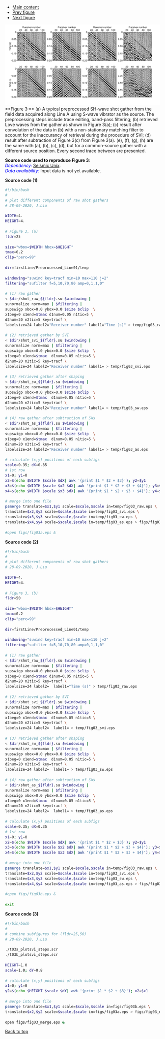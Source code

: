 - [Main content](ch5_main.md)
- [Prev figure](ch5_fig02.md)
- [Next figure](ch3_fig04.md)

<img src="Figs/ch5_fig03.png" alt="Figure 03"  />
**Figure  3:** (a) A typical preprocessed SH-wave shot gather from the field data acquired along Line A using S-wave vibrator as the source. The preprocessing steps include trace editing, band-pass filtering; (b) retrieved Love waves from the gather as shown in Figure 3(a); (c) result after convolution of the data in (b) with a non-stationary matching filter to account for the inaccurancy of retrieval during the procedure of SVI; (d) result after subtraction of Figure 3(c) from Figure 3(a). (e), (f), (g), (h) are the same with (a), (b), (c), (d), but for a common-source gather with a different source position. Every second trace between are presented.
    

<span style="color:black"> **Source code used to reproduce Figure 3**: </span> <br>
<span style="color:blue"> *Dependency:* </span> [Seismic Unix](https://github.com/JohnWStockwellJr/SeisUnix). <br>
<span style="color:blue"> *Data availability:* </span> Input data is not yet available.



**Source code (1)**


```sh
#!/bin/bash
#
# plot different components of raw shot gathers
# 28-09-2020, J.Liu

WIDTH=4.
HEIGHT=4.

# Figure 3, (a)
fldr=25

size="wbox=$WIDTH hbox=$HEIGHT"
tmax=0.2
clip="perc=99"

dir=firstLine/Preprocessed_Line01/temp

windowing="suwind key=tracf min=10 max=110 j=2"
filtering="sufilter f=5,10,70,80 amp=0,1,1,0"

# (1) raw gather
< $dir/shot_raw_${fldr}.su $windowing |
sunormalize norm=max | $filtering |
supswigp xbox=0.0 ybox=0.0 $size $clip  \
x1beg=0 x1end=$tmax d1num=0.05 n1tic=5 \
d2num=20 n2tic=5 key=tracf \
labelsize=24 label2="Receiver number" label1="Time (s)" > temp/fig03_raw.eps 

# (2) retrieved gather by SVI
< $dir/shot_svi_${fldr}.su $windowing |
sunormalize norm=max | $filtering |
supswigp xbox=0.0 ybox=0.0 $size $clip  \
x1beg=0 x1end=$tmax  d1num=0.05 n1tic=5 \
d2num=20 n2tic=5 key=tracf \
labelsize=24 label2="Receiver number" label1= > temp/fig03_svi.eps 

# (3) retrieved gather after shaping
< $dir/shot_sw_${fldr}.su $windowing |
sunormalize norm=max | $filtering |
supswigp xbox=0.0 ybox=0.0 $size $clip  \
x1beg=0 x1end=$tmax  d1num=0.05 n1tic=5 \
d2num=20 n2tic=5 key=tracf \
labelsize=24 label2="Receiver number" label1= > temp/fig03_sw.eps 

# (4) raw gather after subtraction of SWs
< $dir/shot_as_${fldr}.su $windowing |
sunormalize norm=max | $filtering |
supswigp xbox=0.0 ybox=0.0 $size $clip  \
x1beg=0 x1end=$tmax  d1num=0.05 n1tic=5 \
d2num=20 n2tic=5 key=tracf \
labelsize=24 label2="Receiver number" label1= > temp/fig03_as.eps 

# calculate (x,y) positions of each subfigs
scale=0.35; dX=0.35
# 1st row
x1=0; y1=0
x2=$(echo $WIDTH $scale $dX| awk '{print $1 * $2 + $3}'); y2=$y1
x3=$(echo $WIDTH $scale $x2 $dX| awk '{print $1 * $2 + $3 + $4}'); y3=$y1
x4=$(echo $WIDTH $scale $x3 $dX| awk '{print $1 * $2 + $3 + $4}'); y4=$y1

# merge into one file
psmerge translate=$x1,$y1 scale=$scale,$scale in=temp/fig03_raw.eps \
translate=$x2,$y2 scale=$scale,$scale in=temp/fig03_svi.eps \
translate=$x3,$y3 scale=$scale,$scale in=temp/fig03_sw.eps \
translate=$x4,$y4 scale=$scale,$scale in=temp/fig03_as.eps > figs/fig03a.eps

#open figs/fig03a.eps &

```



**Source code (2)**

```sh
#!/bin/bash
#
# plot different components of raw shot gathers
# 28-09-2020, J.Liu

WIDTH=4.
HEIGHT=4.

# Figure 3, (b)
fldr=50

size="wbox=$WIDTH hbox=$HEIGHT"
tmax=0.2
clip="perc=99"

dir=firstLine/Preprocessed_Line01/temp

windowing="suwind key=tracf min=10 max=110 j=2"
filtering="sufilter f=5,10,70,80 amp=0,1,1,0"

# (1) raw gather
< $dir/shot_raw_${fldr}.su $windowing |
sunormalize norm=max | $filtering |
supswigp xbox=0.0 ybox=0.0 $size $clip  \
x1beg=0 x1end=$tmax d1num=0.05 n1tic=5 \
d2num=20 n2tic=5 key=tracf \
labelsize=24 label2=  label1="Time (s)" > temp/fig03_raw.eps 

# (2) retrieved gather by SVI
< $dir/shot_svi_${fldr}.su $windowing |
sunormalize norm=max | $filtering |
supswigp xbox=0.0 ybox=0.0 $size $clip  \
x1beg=0 x1end=$tmax  d1num=0.05 n1tic=5 \
d2num=20 n2tic=5 key=tracf \
labelsize=24 label2=  label1= > temp/fig03_svi.eps 

# (3) retrieved gather after shaping
< $dir/shot_sw_${fldr}.su $windowing |
sunormalize norm=max | $filtering |
supswigp xbox=0.0 ybox=0.0 $size $clip  \
x1beg=0 x1end=$tmax  d1num=0.05 n1tic=5 \
d2num=20 n2tic=5 key=tracf \
labelsize=24 label2=  label1= > temp/fig03_sw.eps 

# (4) raw gather after subtraction of SWs
< $dir/shot_as_${fldr}.su $windowing |
sunormalize norm=max | $filtering |
supswigp xbox=0.0 ybox=0.0 $size $clip  \
x1beg=0 x1end=$tmax  d1num=0.05 n1tic=5 \
d2num=20 n2tic=5 key=tracf \
labelsize=24 label2=  label1= > temp/fig03_as.eps 

# calculate (x,y) positions of each subfigs
scale=0.35; dX=0.35
# 1st row
x1=0; y1=0
x2=$(echo $WIDTH $scale $dX| awk '{print $1 * $2 + $3}'); y2=$y1
x3=$(echo $WIDTH $scale $x2 $dX| awk '{print $1 * $2 + $3 + $4}'); y3=$y1
x4=$(echo $WIDTH $scale $x3 $dX| awk '{print $1 * $2 + $3 + $4}'); y4=$y1

# merge into one file
psmerge translate=$x1,$y1 scale=$scale,$scale in=temp/fig03_raw.eps \
translate=$x2,$y2 scale=$scale,$scale in=temp/fig03_svi.eps \
translate=$x3,$y3 scale=$scale,$scale in=temp/fig03_sw.eps \
translate=$x4,$y4 scale=$scale,$scale in=temp/fig03_as.eps > figs/fig03b.eps

#open figs/fig03b.eps &

exit
```



**Source code (3)**

```sh
#!/bin/bash
#
# combine subfigures for (fldr=25,50)
# 28-09-2020, J.Liu

./t03a_plotsvi_steps.scr
./t03b_plotsvi_steps.scr

HEIGHT=1.0
scale=1.0; dY=0.8

# calculate (x,y) positions of each subfigs
x1=0; y1=0
y2=$(echo $HEIGHT $scale $dY| awk '{print $1 * $2 + $3}'); x2=$x1

# merge into one file
psmerge translate=$x1,$y1 scale=$scale,$scale in=figs/fig03b.eps \
translate=$x2,$y2 scale=$scale,$scale in=figs/fig03a.eps > figs/fig03_merge.eps

open figs/fig03_merge.eps &
```



<a href="#top">Back to top</a>